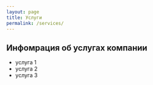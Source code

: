 ```yaml
---
layout: page
title: Услуги
permalink: /services/
---
```


## Инфомрация об услугах компании

- услуга 1
- услуга 2
- услуга 3
